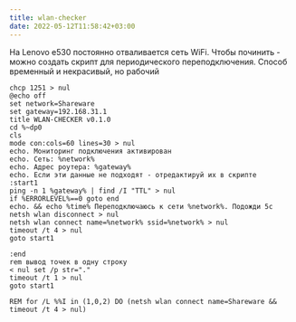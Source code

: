 ```yaml
---
title: wlan-checker
date: 2022-05-12T11:58:42+03:00
---
```


На Lenovo e530 постоянно отваливается сеть WiFi. Чтобы починить - можно создать скрипт для периодического переподключения. Способ временный и некрасивый, но рабочий

```
chcp 1251 > nul
@echo off
set network=Shareware
set gateway=192.168.31.1
title WLAN-CHECKER v0.1.0
cd %~dp0
cls
mode con:cols=60 lines=30 > nul
echo. Мониторинг подключения активирован 
echo. Сеть: %network%
echo. Адрес роутера: %gateway%
echo. Если эти данные не подходят - отредактируй их в скрипте
:start1
ping -n 1 %gateway% | find /I "TTL" > nul
if %ERRORLEVEL%==0 goto end
echo. && echo %time% Переподключаюсь к сети %network%. Подожди 5с
netsh wlan disconnect > nul
netsh wlan connect name=%network% ssid=%network% > nul
timeout /t 4 > nul
goto start1

:end
rem вывод точек в одну строку
< nul set /p str="."
timeout /t 1 > nul
goto start1

REM for /L %%I in (1,0,2) DO (netsh wlan connect name=Shareware && timeout /t 4 > nul)
```
